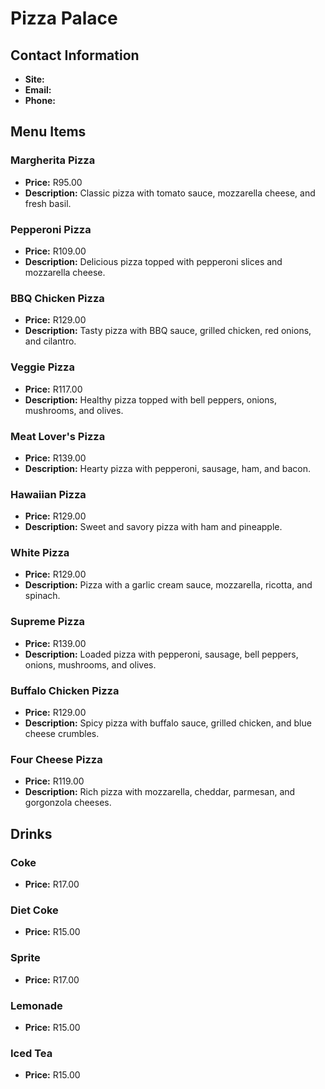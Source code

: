 # Pizza Palace

## Contact Information
- **Site:** 
- **Email:** 
- **Phone:** 

## Menu Items

### Margherita Pizza
- **Price:** R95.00
- **Description:** Classic pizza with tomato sauce, mozzarella cheese, and fresh basil.

### Pepperoni Pizza
- **Price:** R109.00
- **Description:** Delicious pizza topped with pepperoni slices and mozzarella cheese.

### BBQ Chicken Pizza
- **Price:** R129.00
- **Description:** Tasty pizza with BBQ sauce, grilled chicken, red onions, and cilantro.

### Veggie Pizza
- **Price:** R117.00
- **Description:** Healthy pizza topped with bell peppers, onions, mushrooms, and olives.

### Meat Lover's Pizza
- **Price:** R139.00
- **Description:** Hearty pizza with pepperoni, sausage, ham, and bacon.

### Hawaiian Pizza
- **Price:** R129.00
- **Description:** Sweet and savory pizza with ham and pineapple.

### White Pizza
- **Price:** R129.00
- **Description:** Pizza with a garlic cream sauce, mozzarella, ricotta, and spinach.

### Supreme Pizza
- **Price:** R139.00
- **Description:** Loaded pizza with pepperoni, sausage, bell peppers, onions, mushrooms, and olives.

### Buffalo Chicken Pizza
- **Price:** R129.00
- **Description:** Spicy pizza with buffalo sauce, grilled chicken, and blue cheese crumbles.

### Four Cheese Pizza
- **Price:** R119.00
- **Description:** Rich pizza with mozzarella, cheddar, parmesan, and gorgonzola cheeses.

## Drinks

### Coke
- **Price:** R17.00

### Diet Coke
- **Price:** R15.00

### Sprite
- **Price:** R17.00

### Lemonade
- **Price:** R15.00

### Iced Tea
- **Price:** R15.00

